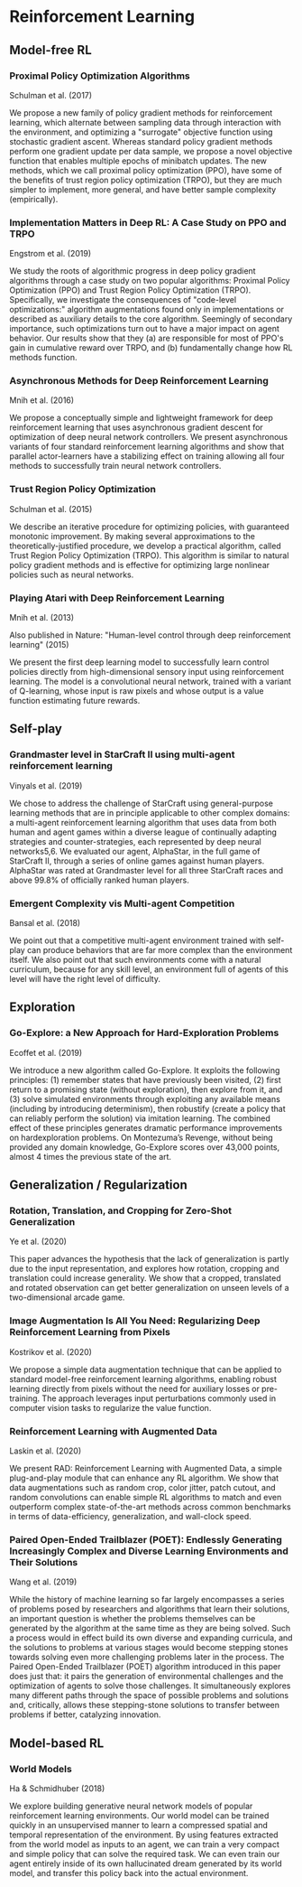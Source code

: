 # Reinforcement Learning

## Model-free RL

### Proximal Policy Optimization Algorithms
Schulman et al. (2017)

We propose a new family of policy gradient methods for reinforcement learning, which alternate between sampling data through interaction with the environment, and optimizing a "surrogate" objective function using stochastic gradient ascent. Whereas standard policy gradient methods perform one gradient update per data sample, we propose a novel objective function that enables multiple epochs of minibatch updates. The new methods, which we call proximal policy optimization (PPO), have some of the benefits of trust region policy optimization (TRPO), but they are much simpler to implement, more general, and have better sample complexity (empirically).

### Implementation Matters in Deep RL: A Case Study on PPO and TRPO
Engstrom et al. (2019)

We study the roots of algorithmic progress in deep policy gradient algorithms through a case study on two popular algorithms: Proximal Policy Optimization (PPO) and Trust Region Policy Optimization (TRPO). Specifically, we investigate the consequences of "code-level optimizations:" algorithm augmentations found only in implementations or described as auxiliary details to the core algorithm. Seemingly of secondary importance, such optimizations turn out to have a major impact on agent behavior. Our results show that they (a) are responsible for most of PPO's gain in cumulative reward over TRPO, and (b) fundamentally change how RL methods function.

### Asynchronous Methods for Deep Reinforcement Learning
Mnih et al. (2016)

We propose a conceptually simple and lightweight framework for deep reinforcement learning that uses asynchronous gradient descent for optimization of deep neural network controllers. We present asynchronous variants of four standard reinforcement learning algorithms and show that parallel actor-learners have a stabilizing effect on training allowing all four methods to successfully train neural network controllers.

### Trust Region Policy Optimization
Schulman et al. (2015)

We describe an iterative procedure for optimizing policies, with guaranteed monotonic improvement. By making several approximations to the theoretically-justified procedure, we develop a practical algorithm, called Trust Region Policy Optimization (TRPO). This algorithm is similar to natural policy gradient methods and is effective for optimizing large nonlinear policies such as neural networks.

### Playing Atari with Deep Reinforcement Learning
Mnih et al. (2013)

Also published in Nature: "Human-level control through deep reinforcement learning" (2015)

We present the first deep learning model to successfully learn control policies directly from high-dimensional sensory input using reinforcement learning. The model is a convolutional neural network, trained with a variant of Q-learning, whose input is raw pixels and whose output is a value function estimating future rewards.

## Self-play

### Grandmaster level in StarCraft II using multi-agent reinforcement learning
Vinyals et al. (2019)

We chose to address the challenge of StarCraft using general-purpose learning methods that are in principle applicable to other complex domains: a multi-agent reinforcement learning algorithm that uses data from both human and agent games within a diverse league of continually adapting strategies and counter-strategies, each represented by deep neural networks5,6. We evaluated our agent, AlphaStar, in the full game of StarCraft II, through a series of online games against human players. AlphaStar was rated at Grandmaster level for all three StarCraft races and above 99.8% of officially ranked human players.

### Emergent Complexity vis Multi-agent Competition
Bansal et al. (2018)

We point out that a competitive multi-agent environment trained with self-play can produce behaviors that are far more complex than the environment itself. We also point out that such environments come with a natural curriculum, because for any skill level, an environment full of agents of this level will have the right level of difficulty.

## Exploration

### Go-Explore: a New Approach for Hard-Exploration Problems
Ecoffet et al. (2019)

We introduce a new algorithm called Go-Explore. It exploits the following principles: (1) remember states that have
previously been visited, (2) first return to a promising state (without exploration), then explore from it, and (3) solve simulated environments through exploiting any available means (including by introducing determinism), then robustify (create a policy that can reliably perform the solution) via imitation learning. The combined effect of these principles generates dramatic performance improvements on hardexploration problems. On Montezuma’s Revenge, without being provided any domain knowledge, Go-Explore scores over 43,000 points, almost 4 times the previous state of the art.

## Generalization / Regularization

### Rotation, Translation, and Cropping for Zero-Shot Generalization
Ye et al. (2020)

This paper advances the hypothesis that the lack of generalization is partly due to the input representation, and explores how rotation, cropping and translation could increase generality. We show that a cropped, translated and rotated observation can get better generalization on unseen levels of a two-dimensional arcade game.

### Image Augmentation Is All You Need: Regularizing Deep Reinforcement Learning from Pixels
Kostrikov et al. (2020)

We propose a simple data augmentation technique that can be applied to standard model-free reinforcement learning algorithms, enabling robust learning directly from pixels without the need for auxiliary losses or pre-training. The approach leverages input perturbations commonly used in computer vision tasks to regularize the value function.

### Reinforcement Learning with Augmented Data
Laskin et al. (2020)

We present RAD: Reinforcement Learning with Augmented Data, a simple plug-and-play module that can enhance any RL algorithm. We show that data augmentations such as random crop, color jitter, patch cutout, and random convolutions can enable simple RL algorithms to match and even outperform complex state-of-the-art methods across common benchmarks in terms of data-efficiency, generalization, and wall-clock speed.

### Paired Open-Ended Trailblazer (POET): Endlessly Generating Increasingly Complex and Diverse Learning Environments and Their Solutions
Wang et al. (2019)

While the history of machine learning so far largely encompasses a series of problems posed by researchers and algorithms that learn their solutions, an important question is whether the problems themselves can be generated by the algorithm at the same time as they are being solved. Such a process would in effect build its own diverse and expanding curricula, and the solutions to problems at various stages would become stepping stones towards solving even more challenging problems later in the process. The Paired Open-Ended Trailblazer (POET) algorithm introduced in this paper does just that: it pairs the generation of environmental challenges and the optimization of agents to solve those challenges. It simultaneously explores many different paths through the space of possible problems and solutions and, critically, allows these stepping-stone solutions to transfer between problems if better, catalyzing innovation. 

## Model-based RL

### World Models
Ha & Schmidhuber (2018)

We explore building generative neural network models of popular reinforcement learning environments. Our world model can be trained quickly in an unsupervised manner to learn a compressed spatial and temporal representation of the environment. By using features extracted from the world model as inputs to an agent, we can train a very compact and simple policy that can solve the required task. We can even train our agent entirely inside of its own hallucinated dream generated by its world model, and transfer this policy back into the actual environment.



